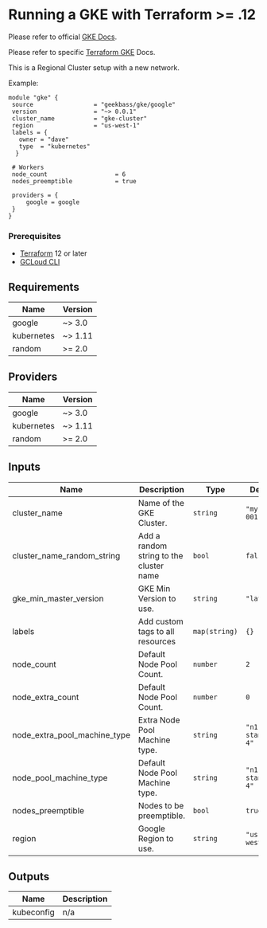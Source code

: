 # Running a GKE with Terraform >= .12  
Please refer to official [GKE Docs](https://cloud.google.com/kubernetes-engine/docs).

Please refer to specific [Terraform GKE](https://www.terraform.io/docs/providers/google/guides/using_gke_with_terraform.html) Docs.

This is a Regional Cluster setup with a new network.

Example:

```hcl
module "gke" {
 source                 = "geekbass/gke/google"
 version                = "~> 0.0.1"
 cluster_name           = "gke-cluster"
 region                 = "us-west-1"
 labels = {
   owner = "dave"
   type  = "kubernetes"
  }

 # Workers
 node_count                   = 6
 nodes_preemptible            = true

 providers = {
     google = google
 }
}
```
### Prerequisites
- [Terraform](https://www.terraform.io/downloads.html) 12 or later
- [GCLoud CLI](https://cloud.google.com/sdk/gcloud)

## Requirements

| Name | Version |
|------|---------|
| google | ~> 3.0 |
| kubernetes | ~> 1.11 |
| random | >= 2.0 |

## Providers

| Name | Version |
|------|---------|
| google | ~> 3.0 |
| kubernetes | ~> 1.11 |
| random | >= 2.0 |

## Inputs

| Name | Description | Type | Default | Required |
|------|-------------|------|---------|:--------:|
| cluster\_name | Name of the GKE Cluster. | `string` | `"my-gke-001"` | no |
| cluster\_name\_random\_string | Add a random string to the cluster name | `bool` | `false` | no |
| gke\_min\_master\_version | GKE Min Version to use. | `string` | `"latest"` | no |
| labels | Add custom tags to all resources | `map(string)` | `{}` | no |
| node\_count | Default Node Pool Count. | `number` | `2` | no |
| node\_extra\_count | Default Node Pool Count. | `number` | `0` | no |
| node\_extra\_pool\_machine\_type | Extra Node Pool Machine type. | `string` | `"n1-standard-4"` | no |
| node\_pool\_machine\_type | Default Node Pool Machine type. | `string` | `"n1-standard-4"` | no |
| nodes\_preemptible | Nodes to be preemptible. | `bool` | `true` | no |
| region | Google Region to use. | `string` | `"us-west2"` | no |

## Outputs

| Name | Description |
|------|-------------|
| kubeconfig | n/a |

